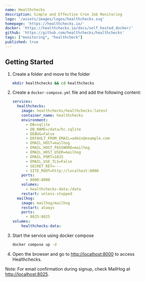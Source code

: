 ```yaml
---
name: Healthchecks
description: Simple and Effective Cron Job Monitoring
logo: '/assets/images/logos/healthchecks.svg'
homepage: 'https://healthchecks.io/'
docker: 'https://healthchecks.io/docs/self_hosted_docker/'
github: 'https://github.com/healthchecks/healthchecks'
tags: ["monitoring", "healthcheck"]
published: true
---
```


## Getting Started

1. Create a folder and move to the folder
    ```bash
    mkdir healthchecks && cd healthchecks
    ```
2. Create a `docker-compose.yml` file and add the following content:
    ```yaml [docker-compose.yml]
    services:
      healthchecks:
        image: healthchecks/healthchecks:latest
        container_name: healthchecks
        environment:
          - DB=sqlite
          - DB_NAME=/data/hc.sqlite
          - DEBUG=False
          - DEFAULT_FROM_EMAIL=admin@example.com
          - EMAIL_HOST=mailhog
          - EMAIL_HOST_PASSWORD=mailhog
          - EMAIL_HOST_USER=mailhog
          - EMAIL_PORT=1025
          - EMAIL_USE_TLS=False
          - SECRET_KEY=---
          - SITE_ROOT=http://localhost:8000
        ports:
          - 8000:8000
        volumes:
          - healthchecks-data:/data
        restart: unless-stopped
      mailhog:
        image: mailhog/mailhog
        restart: always
        ports:
          - 8025:8025
    volumes:
        healthchecks-data:
    ```
3. Start the service using docker compose
    ```bash
    docker compose up -d
    ```
4. Open the browser and go to [http://localhost:8000](http://localhost:8000) to access Healthchecks.

Note: For email confirmation during signup, check MailHog at [http://localhost:8025](http://localhost:8025).
